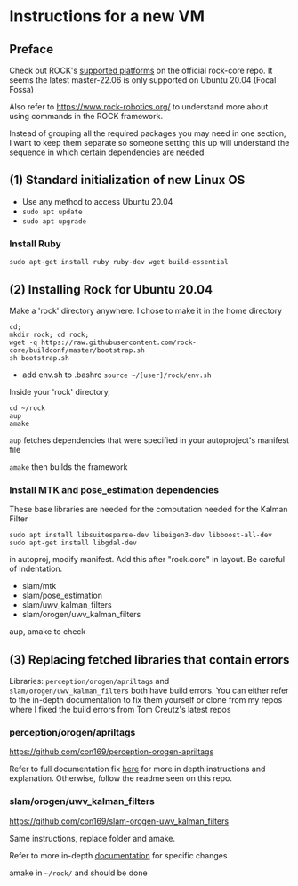 # Instructions for a new VM 

## Preface
Check out ROCK's [supported platforms](https://github.com/rock-core/rock-osdeps-package_set?tab=readme-ov-file) on the official rock-core repo. It seems the latest master-22.06 is only supported on Ubuntu 20.04 (Focal Fossa)

Also refer to https://www.rock-robotics.org/ to understand more about using commands in the ROCK framework.

Instead of grouping all the required packages you may need in one section, I want to keep them separate so someone setting this up will understand the sequence in which certain dependencies are needed

## (1) Standard initialization of new Linux OS
- Use any method to access Ubuntu 20.04
- `sudo apt update`
- `sudo apt upgrade`

### Install Ruby
`sudo apt-get install ruby ruby-dev wget build-essential`

## (2) Installing Rock for Ubuntu 20.04 
Make a 'rock' directory anywhere. I chose to make it in the home directory
``` shell
cd;
mkdir rock; cd rock;
wget -q https://raw.githubusercontent.com/rock-core/buildconf/master/bootstrap.sh
sh bootstrap.sh
```
- add env.sh to .bashrc
`source ~/[user]/rock/env.sh`

Inside your 'rock' directory,
```shell
cd ~/rock
aup
amake
```
`aup` fetches dependencies that were specified in your autoproject's manifest file

`amake` then builds the framework

### Install MTK and pose_estimation dependencies
These base libraries are needed for the computation needed for the Kalman Filter
```shell
sudo apt install libsuitesparse-dev libeigen3-dev libboost-all-dev
sudo apt-get install libgdal-dev
```


 in autoproj, modify manifest. Add this after "rock.core" in layout.
Be careful of indentation.
- slam/mtk
- slam/pose_estimation
- slam/uwv_kalman_filters
- slam/orogen/uwv_kalman_filters

aup, amake to check

## (3) Replacing fetched libraries that contain errors
Libraries: `perception/orogen/apriltags` and `slam/orogen/uwv_kalman_filters` both have build errors.
You can either refer to the in-depth documentation to fix them yourself or clone from my repos where I fixed the build errors from Tom Creutz's latest repos
### perception/orogen/apriltags
https://github.com/con169/perception-orogen-apriltags

Refer to full documentation fix [here](In-Depth/opencv_apriltags.md) for more in depth instructions and explanation. Otherwise, follow the readme seen on this repo.

### slam/orogen/uwv_kalman_filters
https://github.com/con169/slam-orogen-uwv_kalman_filters

Same instructions, replace folder and amake.

Refer to more in-depth [documentation](In-Depth/orogen_uwv_kalman_filters.md) for specific changes

amake in `~/rock/` and should be done
